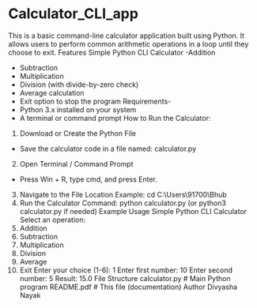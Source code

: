 # Calculator_CLI_app
This is a basic command-line calculator application built using Python. It allows users to perform common arithmetic operations in a loop until they choose to exit.
Features
 Simple Python CLI Calculator
 -Addition
 - Subtraction
 - Multiplication
 - Division (with divide-by-zero check)
 - Average calculation
 - Exit option to stop the program
 Requirements-
 - Python 3.x installed on your system
 - A terminal or command prompt
 How to Run the Calculator:
 1. Download or Create the Python File
   - Save the calculator code in a file named: calculator.py
 2. Open Terminal / Command Prompt
   - Press Win + R, type cmd, and press Enter.
 3. Navigate to the File Location
   Example: cd C:\Users\91700\Bhub
 4. Run the Calculator
   Command: python calculator.py
   (or python3 calculator.py if needed)
Example Usage
 Simple Python CLI Calculator
 Select an operation:
 1. Addition
 2. Subtraction
 3. Multiplication
 4. Division
 5. Average
 6. Exit
 Enter your choice (1-6): 1
 Enter first number: 10
 Enter second number: 5
 Result: 15.0
 File Structure
 calculator.py    # Main Python program
 README.pdf       # This file (documentation)
 Author
 Divyasha Nayak
